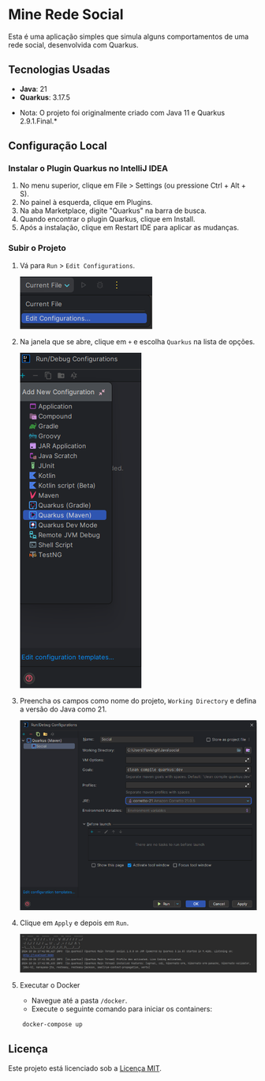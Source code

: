 # Mine Rede Social

Esta é uma aplicação simples que simula alguns comportamentos de uma rede social, desenvolvida com Quarkus.

## Tecnologias Usadas

- **Java**: 21
- **Quarkus**: 3.17.5

* Nota: O projeto foi originalmente criado com Java 11 e Quarkus 2.9.1.Final.*

## Configuração Local

### Instalar o Plugin Quarkus no IntelliJ IDEA

1. No menu superior, clique em File > Settings (ou pressione Ctrl + Alt + S).
2. No painel à esquerda, clique em Plugins.
3. Na aba Marketplace, digite "Quarkus" na barra de busca.
4. Quando encontrar o plugin Quarkus, clique em Install.
5. Após a instalação, clique em Restart IDE para aplicar as mudanças.

### Subir o Projeto

1. Vá para `Run` > `Edit Configurations`.

   ![Configuração do Arquivo Atual](docs/img/01.png)

2. Na janela que se abre, clique em `+` e escolha `Quarkus` na lista de opções.

   ![Adicionar Quarkus](docs/img/02.png)

3. Preencha os campos como nome do projeto, `Working Directory` e defina a versão do Java como 21.

   ![Configuração do Projeto](docs/img/03.png)

4. Clique em `Apply` e depois em `Run`.

   ![Executar o Projeto](docs/img/04.png)

5. Executar o Docker

   - Navegue até a pasta `/docker`.
   - Execute o seguinte comando para iniciar os containers:

 ```bash
     docker-compose up
```

## Licença

Este projeto está licenciado sob a [Licença MIT](LICENSE).